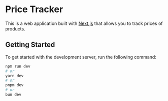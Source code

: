 # Price Tracker

This is a web application built with [Next.js](https://nextjs.org/) that allows you to track prices of products.

## Getting Started

To get started with the development server, run the following command:

```bash
npm run dev
# or
yarn dev
# or
pnpm dev
# or
bun dev
```
